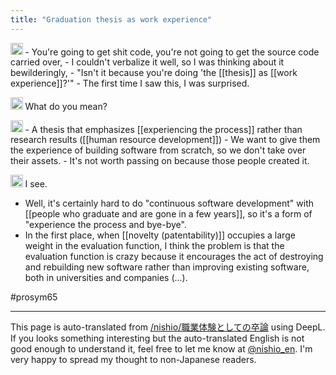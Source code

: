 ```yaml
---
title: "Graduation thesis as work experience"
---
```



<img src='https://scrapbox.io/api/pages/nishio-en/tokoroten/icon' alt='tokoroten.icon' height="19.5"/>
- You're going to get shit code, you're not going to get the source code carried over,
- I couldn't verbalize it well, so I was thinking about it bewilderingly,
- "Isn't it because you're doing 'the [[thesis]] as [[work experience]]?'"
- The first time I saw this, I was surprised.

<img src='https://scrapbox.io/api/pages/nishio-en/nishio/icon' alt='nishio.icon' height="19.5"/> What do you mean?

<img src='https://scrapbox.io/api/pages/nishio-en/tokoroten/icon' alt='tokoroten.icon' height="19.5"/>
- A thesis that emphasizes [[experiencing the process]] rather than research results ([[human resource development]])
- We want to give them the experience of building software from scratch, so we don't take over their assets.
- It's not worth passing on because those people created it.

<img src='https://scrapbox.io/api/pages/nishio-en/nishio/icon' alt='nishio.icon' height="19.5"/> I see.
- Well, it's certainly hard to do "continuous software development" with [[people who graduate and are gone in a few years]], so it's a form of "experience the process and bye-bye".
- In the first place, when [[novelty (patentability)]] occupies a large weight in the evaluation function, I think the problem is that the evaluation function is crazy because it encourages the act of destroying and rebuilding new software rather than improving existing software, both in universities and companies (...).

#prosym65

---
This page is auto-translated from [/nishio/職業体験としての卒論](https://scrapbox.io/nishio/職業体験としての卒論) using DeepL. If you looks something interesting but the auto-translated English is not good enough to understand it, feel free to let me know at [@nishio_en](https://twitter.com/nishio_en). I'm very happy to spread my thought to non-Japanese readers.